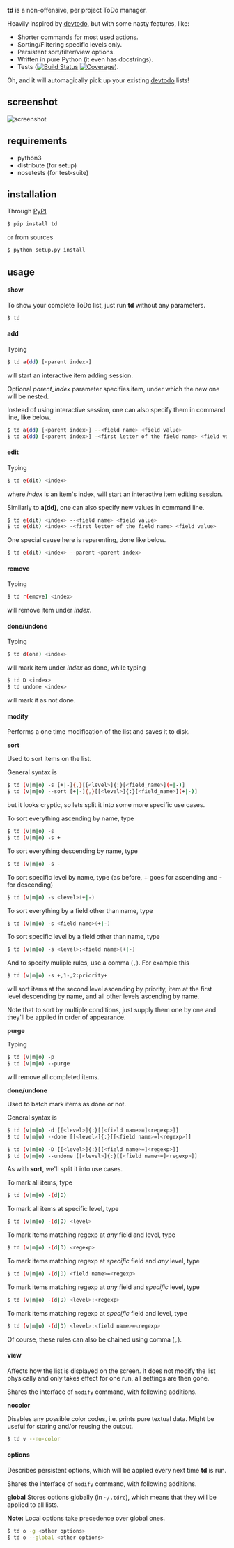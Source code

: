 **td** is a non-offensive, per project ToDo manager.

Heavily inspired by [devtodo][devtodo], but with some nasty features, like:

* Shorter commands for most used actions.
* Sorting/Filtering specific levels only.
* Persistent sort/filter/view options.
* Written in pure Python (it even has docstrings).
* Tests ([![Build Status](https://travis-ci.org/KenjiTakahashi/td.png?branch=master)](https://travis-ci.org/KenjiTakahashi/td) [![Coverage](https://coveralls.io/repos/KenjiTakahashi/td/badge.png?branch=master)](https://coveralls.io/r/KenjiTakahashi/td)).

Oh, and it will automagically pick up your existing [devtodo][devtodo] lists!

## screenshot
![screenshot](http://dl.dropbox.com/u/20714377/td.png)

## requirements
* python3
* distribute (for setup)
* nosetests (for test-suite)

## installation

Through [PyPI][pypi]
```sh
$ pip install td
```
or from sources
```sh
$ python setup.py install
```

## usage

#### show
To show your complete ToDo list, just run **td** without any parameters.
```sh
$ td
```

#### add
Typing
```sh
$ td a(dd) [<parent index>]
```
will start an interactive item adding session.

Optional *parent_index* parameter specifies item, under which the new one will be nested.

Instead of using interactive session, one can also specify them in command line, like below.
```sh
$ td a(dd) [<parent index>] --<field name> <field value>
$ td a(dd) [<parent index>] -<first letter of the field name> <field value>
```

#### edit
Typing
```sh
$ td e(dit) <index>
```
where *index* is an item's index, will start an interactive item editing session.

Similarly to **a(dd)**, one can also specify new values in command line.
```sh
$ td e(dit) <index> --<field name> <field value>
$ td e(dit) <index> -<first letter of the field name> <field value>
```
One special cause here is reparenting, done like below.
```sh
$ td e(dit) <index> --parent <parent index>
```

#### remove
Typing
```sh
$ td r(emove) <index>
```
will remove item under *index*.

#### done/undone
Typing
```sh
$ td d(one) <index>
```
will mark item under *index* as done, while typing
```sh
$ td D <index>
$ td undone <index>
```
will mark it as not done.

#### modify
Performs a one time modification of the list and saves it to disk.

**sort**

Used to sort items on the list.

General syntax is
```sh
$ td (v|m|o) -s [+|-]{,}[[<level>]{:}[<field_name>](+|-)]
$ td (v|m|o) --sort [+|-]{,}[[<level>]{:}[<field_name>](+|-)]
```
but it looks cryptic, so lets split it into some more specific use cases.

To sort everything ascending by name, type
```sh
$ td (v|m|o) -s
$ td (v|m|o) -s +
```
To sort everything descending by name, type
```sh
$ td (v|m|o) -s -
```
To sort specific level by name, type (as before, + goes for ascending and - for descending)
```sh
$ td (v|m|o) -s <level>(+|-)
```
To sort everything by a field other than name, type
```sh
$ td (v|m|o) -s <field name>(+|-)
```
To sort specific level by a field other than name, type
```sh
$ td (v|m|o) -s <level>:<field name>(+|-)
```
And to specify muliple rules, use a comma (`,`). For example this
```sh
$ td (v|m|o) -s +,1-,2:priority+
```
will sort items at the second level ascending by priority, item at the first level descending by name, and all other levels ascending by name.

Note that to sort by multiple conditions, just supply them one by one and they'll be applied in order of appearance.

**purge**

Typing
```sh
$ td (v|m|o) -p
$ td (v|m|o) --purge
```
will remove all completed items.

**done/undone**

Used to batch mark items as done or not.

General syntax is
```sh
$ td (v|m|o) -d [[<level>]{:}[[<field name>=]<regexp>]]
$ td (v|m|o) --done [[<level>]{:}[[<field name>=]<regexp>]]
```
```sh
$ td (v|m|o) -D [[<level>]{:}[[<field name>=]<regexp>]]
$ td (v|m|o) --undone [[<level>]{:}[[<field name>=]<regexp>]]
```
As with **sort**, we'll split it into use cases.

To mark all items, type
```sh
$ td (v|m|o) -(d|D)
```
To mark all items at specific level, type
```sh
$ td (v|m|o) -(d|D) <level>
```
To mark items matching regexp at *any* field and level, type
```sh
$ td (v|m|o) -(d|D) <regexp>
```
To mark items matching regexp at *specific* field and *any* level, type
```sh
$ td (v|m|o) -(d|D) <field name>=<regexp>
```
To mark items matching regexp at *any* field and *specific* level, type
```sh
$ td (v|m|o) -(d|D) <level>:<regexp>
```
To mark items matching regexp at *specific* field and level, type
```sh
$ td (v|m|o) -(d|D) <level>:<field name>=<regexp>
```
Of course, these rules can also be chained using comma (`,`).

#### view
Affects how the list is displayed on the screen. It does not modify the list physically and only takes effect for one run, all settings are then gone.

Shares the interface of `modify` command, with following additions.

**nocolor**

Disables any possible color codes, i.e. prints pure textual data. Might be useful for storing and/or reusing the output.

```sh
$ td v --no-color
```

#### options
Describes persistent options, which will be applied every next time **td** is run.

Shares the interface of `modify` command, with following additions.

**global**
Stores options globally (in `~/.tdrc`), which means that they will be applied to all lists.

**Note:** Local options take precedence over global ones.

```sh
$ td o -g <other options>
$ td o --global <other options>
```

[devtodo]: http://swapoff.org/devtodo1.html
[pypi]: https://pypi.python.org/pypi/td
